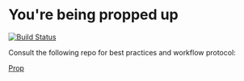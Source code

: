 You're being propped up
============================
[![Build Status](https://travis-ci.org/kenrett/lesson_app.png)](https://travis-ci.org/kenrett/lesson_app)

Consult the following repo for best practices and workflow protocol:

[Prop](https://github.com/NathanielWroblewski/prop)
